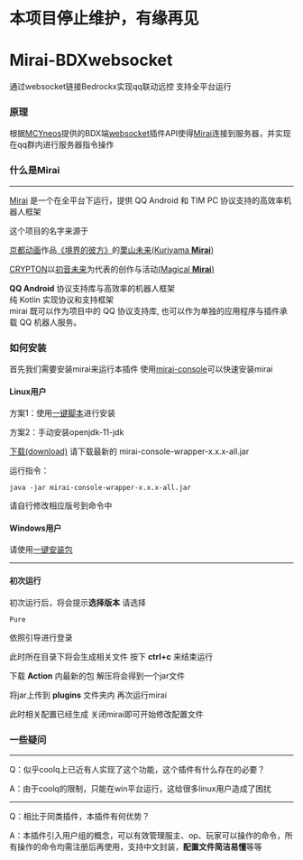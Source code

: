 # **本项目停止维护，有缘再见**

# Mirai-BDXwebsocket

通过websocket链接Bedrockx实现qq联动远控 支持全平台运行

### 原理

根据[MCYneos](https://github.com/MCYneos)提供的BDX端[websocket](https://github.com/WangYneos/BDXWebSocket)插件API使得[Mirai](https://github.com/mamoe/mirai)连接到服务器，并实现在qq群内进行服务器指令操作

### 什么是Mirai

----

[Mirai](https://github.com/mamoe/mirai) 是一个在全平台下运行，提供 QQ Android 和 TIM PC 协议支持的高效率机器人框架

这个项目的名字来源于
     <p><a href = "http://www.kyotoanimation.co.jp/">京都动画</a>作品<a href = "https://zh.moegirl.org/zh-hans/%E5%A2%83%E7%95%8C%E7%9A%84%E5%BD%BC%E6%96%B9">《境界的彼方》</a>的<a href = "https://zh.moegirl.org/zh-hans/%E6%A0%97%E5%B1%B1%E6%9C%AA%E6%9D%A5">栗山未来(Kuriyama <b>Mirai</b>)</a></p>
     <p><a href = "https://www.crypton.co.jp/">CRYPTON</a>以<a href = "https://www.crypton.co.jp/miku_eng">初音未来</a>为代表的创作与活动<a href = "https://magicalmirai.com/2019/index_en.html">(Magical <b>Mirai</b>)</a></p>
**QQ Android** 协议支持库与高效率的机器人框架   
纯 Kotlin 实现协议和支持框架    
mirai 既可以作为项目中的 QQ 协议支持库, 也可以作为单独的应用程序与插件承载 QQ 机器人服务。  

### 如何安装

首先我们需要安装mirai来运行本插件 使用[mirai-console](https://github.com/mamoe/mirai-console)可以快速安装mirai

#### Linux用户

方案1：使用[一键脚本](https://github.com/cyanray/mirai-linux-deployment)进行安装

方案2：手动安装openjdk-11-jdk


[下载(download)](https://github.com/mamoe/mirai-console/releases)
请下载最新的 mirai-console-wrapper-x.x.x-all.jar

运行指令：
```
java -jar mirai-console-wrapper-x.x.x-all.jar

```
请自行修改相应版号到命令中

#### Windows用户


请使用[一键安装包](https://suihou-my.sharepoint.com/:f:/g/personal/user18_5tb_site/ErWGr97FpPVDjkboIDmDAJkBID-23ZMNbTPggGajf1zvGw?e=51NZWM)


---
#### 初次运行

初次运行后，将会提示**选择版本** 请选择
```
Pure
```

依照引导进行登录

此时所在目录下将会生成相关文件
按下 **ctrl+c** 来结束运行

下载 **Action** 内最新的包 解压将会得到一个jar文件

将jar上传到 **plugins** 文件夹内 再次运行mirai


此时相关配置已经生成 关闭mirai即可开始修改配置文件

### 一些疑问

---

Q：似乎coolq上已近有人实现了这个功能，这个插件有什么存在的必要？

A：由于coolq的限制，只能在win平台运行，这给很多linux用户造成了困扰

---
Q：相比于同类插件，本插件有何优势？

A：本插件引入用户组的概念，可以有效管理服主、op、玩家可以操作的命令，所有操作的命令均需注册后再使用，支持中文封装，**配置文件简洁易懂**等等 
